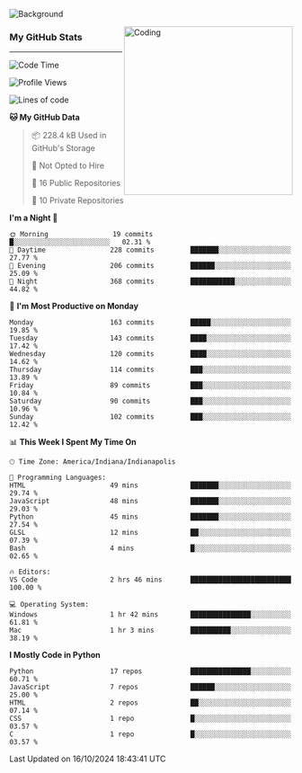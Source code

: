 ![Background](https://github.com/Nguyen-Noah/Nguyen-Noah/assets/112649680/f5d2296f-0508-400c-abcf-47c085708a2a)

<img align="right" alt="Coding" width="300" src="https://cdn.dribbble.com/users/1277312/screenshots/14733298/media/39b1045e593737587dd60e42c8422d1f.gif" >

### My GitHub Stats
---
<!--START_SECTION:waka-->
![Code Time](http://img.shields.io/badge/Code%20Time-258%20hrs%2055%20mins-blue)

![Profile Views](http://img.shields.io/badge/Profile%20Views-0-blue)

![Lines of code](https://img.shields.io/badge/From%20Hello%20World%20I%27ve%20Written-183.2%20thousand%20lines%20of%20code-blue)

**🐱 My GitHub Data** 

> 📦 228.4 kB Used in GitHub's Storage 
 > 
> 🚫 Not Opted to Hire
 > 
> 📜 16 Public Repositories 
 > 
> 🔑 10 Private Repositories 
 > 
**I'm a Night 🦉** 

```text
🌞 Morning                19 commits          █░░░░░░░░░░░░░░░░░░░░░░░░   02.31 % 
🌆 Daytime                228 commits         ███████░░░░░░░░░░░░░░░░░░   27.77 % 
🌃 Evening                206 commits         ██████░░░░░░░░░░░░░░░░░░░   25.09 % 
🌙 Night                  368 commits         ███████████░░░░░░░░░░░░░░   44.82 % 
```
📅 **I'm Most Productive on Monday** 

```text
Monday                   163 commits         █████░░░░░░░░░░░░░░░░░░░░   19.85 % 
Tuesday                  143 commits         ████░░░░░░░░░░░░░░░░░░░░░   17.42 % 
Wednesday                120 commits         ████░░░░░░░░░░░░░░░░░░░░░   14.62 % 
Thursday                 114 commits         ███░░░░░░░░░░░░░░░░░░░░░░   13.89 % 
Friday                   89 commits          ███░░░░░░░░░░░░░░░░░░░░░░   10.84 % 
Saturday                 90 commits          ███░░░░░░░░░░░░░░░░░░░░░░   10.96 % 
Sunday                   102 commits         ███░░░░░░░░░░░░░░░░░░░░░░   12.42 % 
```


📊 **This Week I Spent My Time On** 

```text
🕑︎ Time Zone: America/Indiana/Indianapolis

💬 Programming Languages: 
HTML                     49 mins             ███████░░░░░░░░░░░░░░░░░░   29.74 % 
JavaScript               48 mins             ███████░░░░░░░░░░░░░░░░░░   29.03 % 
Python                   45 mins             ███████░░░░░░░░░░░░░░░░░░   27.54 % 
GLSL                     12 mins             ██░░░░░░░░░░░░░░░░░░░░░░░   07.39 % 
Bash                     4 mins              █░░░░░░░░░░░░░░░░░░░░░░░░   02.65 % 

🔥 Editors: 
VS Code                  2 hrs 46 mins       █████████████████████████   100.00 % 

💻 Operating System: 
Windows                  1 hr 42 mins        ███████████████░░░░░░░░░░   61.81 % 
Mac                      1 hr 3 mins         ██████████░░░░░░░░░░░░░░░   38.19 % 
```

**I Mostly Code in Python** 

```text
Python                   17 repos            ███████████████░░░░░░░░░░   60.71 % 
JavaScript               7 repos             ██████░░░░░░░░░░░░░░░░░░░   25.00 % 
HTML                     2 repos             ██░░░░░░░░░░░░░░░░░░░░░░░   07.14 % 
CSS                      1 repo              █░░░░░░░░░░░░░░░░░░░░░░░░   03.57 % 
C                        1 repo              █░░░░░░░░░░░░░░░░░░░░░░░░   03.57 % 
```




 Last Updated on 16/10/2024 18:43:41 UTC
<!--END_SECTION:waka-->

<!--
**Nguyen-Noah/Nguyen-Noah** is a ✨ _special_ ✨ repository because its `README.md` (this file) appears on your GitHub profile.

Here are some ideas to get you started:

- 🔭 I’m currently working on ...
- 🌱 I’m currently learning ...
- 👯 I’m looking to collaborate on ...
- 🤔 I’m looking for help with ...
- 💬 Ask me about ...
- 📫 How to reach me: ...
- 😄 Pronouns: ...
- ⚡ Fun fact: ...
-->
